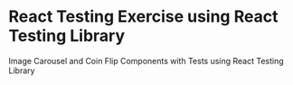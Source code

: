 # React Testing Exercise using React Testing Library

Image Carousel and Coin Flip Components with Tests using React Testing Library
